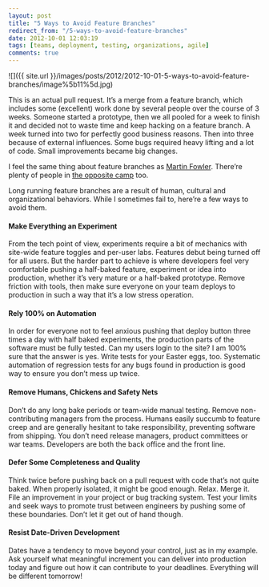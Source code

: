```yaml
---
layout: post
title: "5 Ways to Avoid Feature Branches"
redirect_from: "/5-ways-to-avoid-feature-branches"
date: 2012-10-01 12:03:19
tags: [teams, deployment, testing, organizations, agile]
comments: true
---
```

![]({{ site.url }}/images/posts/2012/2012-10-01-5-ways-to-avoid-feature-branches/image%5b11%5d.jpg)

This is an actual pull request. It’s a merge from a feature branch, which includes some (excellent) work done by several people over the course of 3 weeks. Someone started a prototype, then we all pooled for a week to finish it and decided not to waste time and keep hacking on a feature branch. A week turned into two for perfectly good business reasons. Then into three because of external influences. Some bugs required heavy lifting and a lot of code. Small improvements became big changes.

I feel the same thing about feature branches as [Martin Fowler](http://www.thoughtworks.com/perspectives/30-06-2011-continuous-delivery). There’re plenty of people in [the opposite camp](http://jamesmckay.net/2011/07/why-does-martin-fowler-not-understand-feature-branches/) too.

Long running feature branches are a result of human, cultural and organizational behaviors. While I sometimes fail to, here’re a few ways to avoid them.

#### Make Everything an Experiment

From the tech point of view, experiments require a bit of mechanics with site-wide feature toggles and per-user labs. Features debut being turned off for all users. But the harder part to achieve is where developers feel very comfortable pushing a half-baked feature, experiment or idea into production, whether it’s very mature or a half-baked prototype. Remove friction with tools, then make sure everyone on your team deploys to production in such a way that it’s a low stress operation.

#### Rely 100% on Automation

In order for everyone not to feel anxious pushing that deploy button three times a day with half baked experiments, the production parts of the software must be fully tested. Can my users login to the site? I am 100% sure that the answer is yes. Write tests for your Easter eggs, too. Systematic automation of regression tests for any bugs found in production is good way to ensure you don’t mess up twice.

#### Remove Humans, Chickens and Safety Nets

Don’t do any long bake periods or team-wide manual testing. Remove non-contributing managers from the process. Humans easily succumb to feature creep and are generally hesitant to take responsibility, preventing software from shipping. You don’t need release managers, product committees or war teams. Developers are both the back office and the front line.

#### Defer Some Completeness and Quality

Think twice before pushing back on a pull request with code that’s not quite baked. When properly isolated, it might be good enough. Relax. Merge it. File an improvement in your project or bug tracking system. Test your limits and seek ways to promote trust between engineers by pushing some of these boundaries. Don’t let it get out of hand though.

#### Resist Date-Driven Development

Dates have a tendency to move beyond your control, just as in my example. Ask yourself what meaningful increment you can deliver into production today and figure out how it can contribute to your deadlines. Everything will be different tomorrow!


